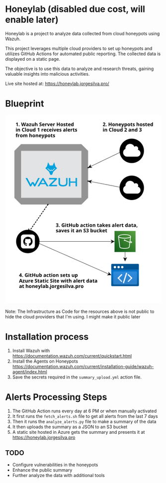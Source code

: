 # Honeylab (disabled due cost, will enable later)

Honeylab is a project to analyze data collected from cloud honeypots using Wazuh. 

This project leverages multiple cloud providers to set up honeypots and utilizes GitHub Actions for automated public reporting. The collected data is displayed on a static page. 

The objective is to use this data to analyze and research threats, gaining valuable insights into malicious activities.

Live site hosted at: https://honeylab.jorgesilva.pro/

# Blueprint

![Blueprint diagram](static_site/blueprint.jpg)

Note: The Infrastructure as Code for the resources above is not public to hide the cloud providers that I'm using. I might make it public later

# Installation process

1. Install Wazuh with https://documentation.wazuh.com/current/quickstart.html
2. Install the Agents on Honeypots https://documentation.wazuh.com/current/installation-guide/wazuh-agent/index.html
3. Save the secrets required in the `summary_upload.yml` action file.

# Alerts Processing Steps

1. The GitHub Action runs every day at 6 PM or when manually activated
2. It first runs the `fetch_alerts.sh` file to get all alerts from the last 7 days
3. Then it runs the `analyze_alerts.py` file to make a summary of the data
4. It then uploads the summary as a JSON to an S3 bucket
5. A static site hosted in Azure gets the summary and presents it at https://honeylab.jorgesilva.pro

## TODO

- Configure vulnerabilities in the honeypots
- Enhance the public summary
- Further analyze the data with additional tools
